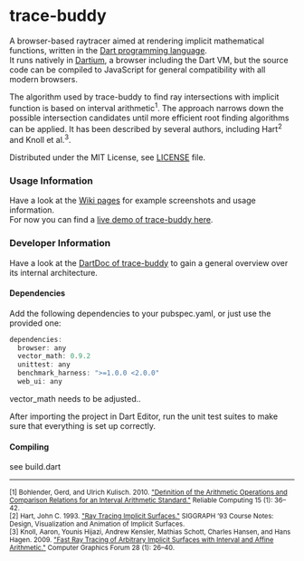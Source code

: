 trace-buddy
===========

A browser-based raytracer aimed at rendering implicit mathematical functions, written in the [Dart programming language][dartlang].  
It runs natively in [Dartium][], a browser including the Dart VM, but the
source code can be compiled to JavaScript for general compatibility with all modern browsers.

The algorithm used by trace-buddy to find ray intersections with implicit function is based on interval arithmetic<sup>1</sup>.
The approach narrows down the possible intersection candidates until more efficient root finding algorithms can be applied.
It has been described by several authors, including Hart<sup>2</sup> and Knoll et al.<sup>3</sup>.

Distributed under the MIT License, see [LICENSE][] file.

### Usage Information
Have a look at the [Wiki pages][tracewiki] for example screenshots and usage information.  
For now you can find a [live demo of trace-buddy here][tracedemo].

### Developer Information
Have a look at the [DartDoc of trace-buddy][tracedoc] to gain a general overview over its internal architecture.

#### Dependencies
Add the following dependencies to your pubspec.yaml, or just use the provided one:

```dart
dependencies:
  browser: any
  vector_math: 0.9.2
  unittest: any
  benchmark_harness: ">=1.0.0 <2.0.0"
  web_ui: any
```

vector_math needs to be adjusted..

After importing the project in Dart Editor, run the unit test suites to make sure that everything is set up correctly.

#### Compiling
see build.dart

- - -
<sub>[1] Bohlender, Gerd, and Ulrich Kulisch. 2010. ["Deﬁnition of the Arithmetic Operations and Comparison Relations for an Interval Arithmetic Standard."][bohlender2010] Reliable Computing 15 (1): 36–42.</sub>  
<sub>[2] Hart, John C. 1993. ["Ray Tracing Implicit Surfaces."][hart1993] SIGGRAPH ’93 Course Notes: Design, Visualization and Animation of Implicit Surfaces.</sub>  
<sub>[3] Knoll, Aaron, Younis Hijazi, Andrew Kensler, Mathias Schott, Charles Hansen, and Hans Hagen. 2009. ["Fast Ray Tracing of Arbitrary Implicit Surfaces with Interval and Affine Arithmetic."][knoll2009] Computer Graphics Forum 28 (1): 26–40.</sub>

[dartlang]: http://www.dartlang.org "Dart Language"
[dartium]: http://www.dartlang.org/dartium "Dartium"
[license]: https://github.com/fkleon/trace-buddy/edit/master/LICENSE "trace-buddy License"
[tracedoc]: https://130.185.104.44/trace-buddy/docs "trace-buddy DartDoc"
[tracedemo]: https://130.185.104.44/trace-buddy/demo/out/TraceBuddy.html "trace-buddy live demo"
[tracewiki]: https://github.com/fkleon/trace-buddy/wiki "trace-buddy wiki"
[hart1993]: http://mathinfo.univ-reims.fr/IMG/pdf/ray-tracing-implicit-surfaces.pdf "Ray Tracing Implicit Surfaces, PDF"
[knoll2009]: http://www.cs.utah.edu/~knolla/cgrtia.pdf "Fast Ray Tracing of Arbitrary Implicit Surfaces with Interval and Affine Arithmetic, PDF"
[bohlender2010]: http://interval.louisiana.edu/reliable-computing-journal/volume-15/no-1/reliable-computing-15-pp-36-42.pdf "Deﬁnition of the Arithmetic Operations and Comparison Relations for an Interval Arithmetic Standard, PDF"
